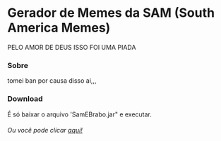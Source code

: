 # Gerador de Memes da SAM (South America Memes)
PELO AMOR DE DEUS ISSO FOI UMA PIADA
### Sobre
tomei ban por causa disso ai,,, 

### Download
É só baixar o arquivo 'SamEBrabo.jar" e executar.
###### Ou você pode clicar [aqui!](https://github.com/MineSlim/GeradorMemesSAM/raw/master/SamEBrabo.jar)
